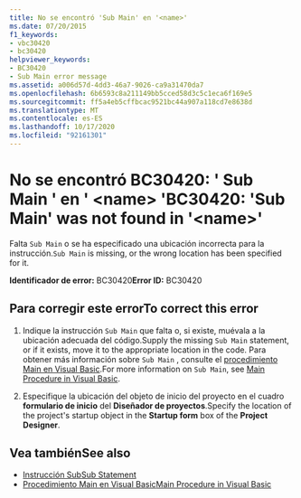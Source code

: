 ```yaml
---
title: No se encontró 'Sub Main' en '<name>'
ms.date: 07/20/2015
f1_keywords:
- vbc30420
- bc30420
helpviewer_keywords:
- BC30420
- Sub Main error message
ms.assetid: a006d57d-4dd3-46a7-9026-ca9a31470da7
ms.openlocfilehash: 6b6593c8a211149bb5cced58d3c5c1eca6f169e5
ms.sourcegitcommit: ff5a4eb5cffbcac9521bc44a907a118cd7e8638d
ms.translationtype: MT
ms.contentlocale: es-ES
ms.lasthandoff: 10/17/2020
ms.locfileid: "92161301"
---
```

# <a name="bc30420-sub-main-was-not-found-in-name"></a><span data-ttu-id="942e3-102">No se encontró BC30420: ' Sub Main ' en ' \<name> '</span><span class="sxs-lookup"><span data-stu-id="942e3-102">BC30420: 'Sub Main' was not found in '\<name>'</span></span>

<span data-ttu-id="942e3-103">Falta `Sub Main` o se ha especificado una ubicación incorrecta para la instrucción.</span><span class="sxs-lookup"><span data-stu-id="942e3-103">`Sub Main` is missing, or the wrong location has been specified for it.</span></span>

 <span data-ttu-id="942e3-104">**Identificador de error:** BC30420</span><span class="sxs-lookup"><span data-stu-id="942e3-104">**Error ID:** BC30420</span></span>

## <a name="to-correct-this-error"></a><span data-ttu-id="942e3-105">Para corregir este error</span><span class="sxs-lookup"><span data-stu-id="942e3-105">To correct this error</span></span>

1. <span data-ttu-id="942e3-106">Indique la instrucción `Sub Main` que falta o, si existe, muévala a la ubicación adecuada del código.</span><span class="sxs-lookup"><span data-stu-id="942e3-106">Supply the missing `Sub Main` statement, or if it exists, move it to the appropriate location in the code.</span></span> <span data-ttu-id="942e3-107">Para obtener más información sobre `Sub Main` , consulte el [procedimiento Main en Visual Basic](../../programming-guide/program-structure/main-procedure.md).</span><span class="sxs-lookup"><span data-stu-id="942e3-107">For more information on `Sub Main`, see [Main Procedure in Visual Basic](../../programming-guide/program-structure/main-procedure.md).</span></span>

2. <span data-ttu-id="942e3-108">Especifique la ubicación del objeto de inicio del proyecto en el cuadro **formulario de inicio** del **Diseñador de proyectos**.</span><span class="sxs-lookup"><span data-stu-id="942e3-108">Specify the location of the project's startup object in the **Startup form** box of the **Project Designer**.</span></span>

## <a name="see-also"></a><span data-ttu-id="942e3-109">Vea también</span><span class="sxs-lookup"><span data-stu-id="942e3-109">See also</span></span>

- [<span data-ttu-id="942e3-110">Instrucción Sub</span><span class="sxs-lookup"><span data-stu-id="942e3-110">Sub Statement</span></span>](../statements/sub-statement.md)
- [<span data-ttu-id="942e3-111">Procedimiento Main en Visual Basic</span><span class="sxs-lookup"><span data-stu-id="942e3-111">Main Procedure in Visual Basic</span></span>](../../programming-guide/program-structure/main-procedure.md)
